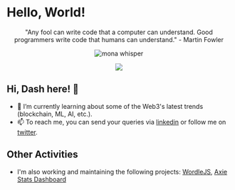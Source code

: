 <!--
**LordDashMe/LordDashMe** is a ✨ _special_ ✨ repository because its `README.md` (this file) appears on your GitHub profile.

Here are some ideas to get you started:

- 🔭 I’m currently working on ...
- 🌱 I’m currently learning ...
- 👯 I’m looking to collaborate on ...
- 🤔 I’m looking for help with ...
- 💬 Ask me about ...
- 📫 How to reach me: ...
- 😄 Pronouns: ...
- ⚡ Fun fact: ...
-->

<!--
# Hello, World!

The usually we do when we are learning a new programming language is to print ```Hello, World!``` and that's the same when you opened or discovered my profile :joy:.

<p align="center"><img src="https://github.githubassets.com/images/modules/notifications/inbox-zero.svg" alt="inbox zero" /></p>

## Hi, Dash here! :wave:

- 🔭 I’m currently working on some Special Projects, you can check this [project list](http://lorddashme.github.io/projects/).
- 🌱 I’m currently learning **Data Science**, **Machine Learning**, etc.
- 📫 How to reach me: Send your queries using this [contact form](http://lorddashme.github.io/contact/).
- :rainbow: Want to donating any token? :heart: I'm really grateful for that, here is my address: 0x370C28483aF8cD4F7A9A1496f8b1888a73d8A684

<p align="center"><img src="https://github.githubassets.com/images/mona-whisper.gif" alt="mona whisper" /></p>

<p align="center">
  <a href="https://github.com/LordDashMe/github-contribution-stats/">
    <img src="https://github-contribution-stats.vercel.app/api/?username=lorddashme" />
  </a>
</p>

<p align="center">"Any fool can write code that a computer can understand. Good programmers write code that humans can understand." - Martin Fowler</p>
-->

# Hello, World!

<p align="center">"Any fool can write code that a computer can understand. Good programmers write code that humans can understand." - Martin Fowler</p>

<p align="center"><img src="https://github.githubassets.com/images/mona-whisper.gif" alt="mona whisper" /></p>

<p align="center">
  <a href="https://github.com/LordDashMe/github-contribution-stats/">
    <img src="https://github-contribution-stats.vercel.app/api/?username=lorddashme" />
  </a>
</p>

## Hi, Dash here! :wave:

- 🌱 I’m currently learning about some of the Web3's latest trends (blockchain, ML, AI, etc.).
- 📫 To reach me, you can send your queries via [linkedin](https://www.linkedin.com/in/joshua-clifford-reyes-5572b912a/) or follow me on [twitter](https://twitter.com/lorddashme).

## Other Activities

- I'm also working and maintaining the following projects: [WordleJS](https://lorddashme.github.io/wordlejs/), [Axie Stats Dashboard](https://lorddashme.github.io/axie-stats-dashboard/?id=ronin:70b2821390ffb6d9e3a07a7c8c29ff16f1384021) 
